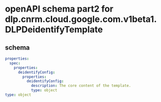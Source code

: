 # openAPI schema part2 for dlp.cnrm.cloud.google.com.v1beta1.DLPDeidentifyTemplate

## schema

```yaml
properties:
  spec:
    properties:
      deidentifyConfig:
        properties:
          deidentifyConfig:
            description: The core content of the template.
            type: object
type: object

```
